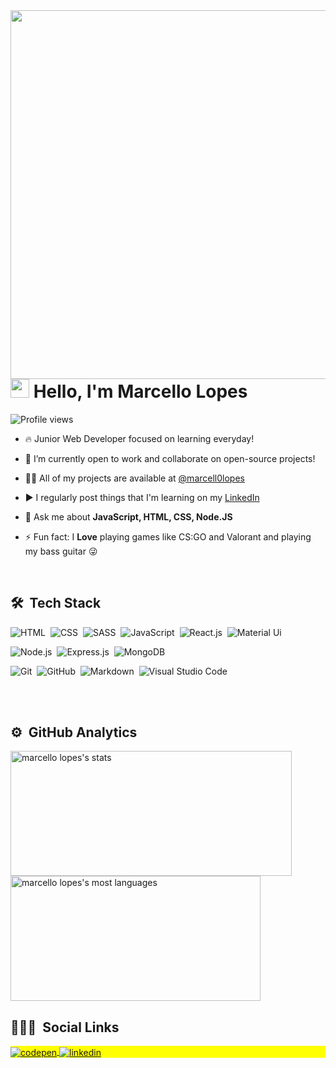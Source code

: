 <img align="right" height="590em" src="https://raw.githubusercontent.com/gist/marcell0lopes/23c52deac257dde11e38d7417644f41b/raw/608d9ff64223e6c6dbaa234d5dedfd48df1915a0/github-card.svg"/>
<h1 align="left"><img src="https://raw.githubusercontent.com/kaueMarques/kaueMarques/master/hi.gif" width="30px"> Hello, I'm Marcello Lopes</h1>
<p align="left"> <img src="https://komarev.com/ghpvc/?username=marcell0lopes&color=yellow" alt="Profile views" /> </p>

- 🔥 Junior Web Developer focused on learning everyday!

- 🔭 I’m currently open to work and collaborate on open-source projects!

- 👨‍💻 All of my projects are available at [@marcell0lopes](https://github.com/marcell0lopes?tab=repositories)

- ▶️ I regularly post things that I'm learning on my [LinkedIn](https://www.linkedin.com/in/marcellolopes30/)

- 💬 Ask me about **JavaScript, HTML, CSS, Node.JS**

- ⚡ Fun fact: I **Love** playing games like CS:GO and Valorant and playing my bass guitar 😜

<br>

## 🛠 &nbsp;Tech Stack

![HTML](https://img.shields.io/badge/-HTML-05122A?style=flat&logo=HTML5)&nbsp;
![CSS](https://img.shields.io/badge/-CSS-05122A?style=flat&logo=CSS3)&nbsp;
![SASS](https://img.shields.io/badge/-SASS-05122A?style=flat&logo=SASS)&nbsp;
![JavaScript](https://img.shields.io/badge/-JavaScript-05122A?style=flat&logo=javascript)&nbsp;
![React.js](https://img.shields.io/badge/-React-05122A?style=flat&logo=react)&nbsp;
![Material Ui](https://img.shields.io/badge/-MUI-05122A?style=flat&logo=mui)&nbsp;

![Node.js](https://img.shields.io/badge/-Node.js-05122A?style=flat&logo=node.js)&nbsp;
![Express.js](https://img.shields.io/badge/-Express-05122A?style=flat&logo=express)&nbsp;
![MongoDB](https://img.shields.io/badge/-MongoDB-05122A?style=flat&logo=mongodb)&nbsp;

![Git](https://img.shields.io/badge/-Git-05122A?style=flat&logo=git)&nbsp;
![GitHub](https://img.shields.io/badge/-GitHub-05122A?style=flat&logo=github)&nbsp;
![Markdown](https://img.shields.io/badge/-Markdown-05122A?style=flat&logo=markdown)&nbsp;
![Visual Studio Code](https://img.shields.io/badge/-Visual%20Studio%20Code-05122A?style=flat&logo=visual-studio-code&logoColor=007ACC)&nbsp;



<br><br>

## ⚙️ &nbsp;GitHub Analytics

<p align="left">
  <img width="450em" height="200em" align="center" src="https://github-readme-stats.vercel.app/api?username=marcell0lopes&show_icons=true&theme=dracula" alt="marcello lopes's stats"/>
<img width="400em" height="200em" align="center" src="https://github-readme-stats.vercel.app/api/top-langs/?username=marcell0lopes&layout=compact&theme=dracula" alt="marcello lopes's most languages"/> 
</p>

## 👨🏽‍🦲 &nbsp;Social Links

<p align="left" style="background:yellow">
<a href="https://codepen.io/marcell0lopes" target="_blank">
  <img align="center" src="https://img.shields.io/badge/-marcell0lopes-05122A?style=flat&logo=codepen" alt="codepen"/>
</a>
<a href="https://linkedin.com/in/marcellolopes30/" target="_blank">
  <img align="center" src="https://img.shields.io/badge/-marcellolopes30-05122A?style=flat&logo=linkedin" alt="linkedin"/>
</a>
</p>

<!---
marcell0lopes/marcell0lopes is a ✨ special ✨ repository because its `README.md` (this file) appears on your GitHub profile.
You can click the Preview link to take a look at your changes.
--->
